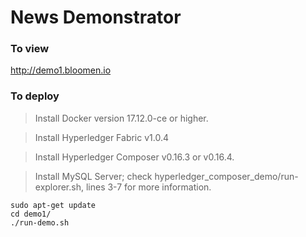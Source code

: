 # News Demonstrator
### To view
http://demo1.bloomen.io

### To deploy 
> Install Docker version 17.12.0-ce or higher.

> Install Hyperledger Fabric v1.0.4

> Install Hyperledger Composer v0.16.3 or v0.16.4.

> Install MySQL Server; check hyperledger_composer_demo/run-explorer.sh, lines 3-7 for more information.

```
sudo apt-get update
cd demo1/
./run-demo.sh
```
